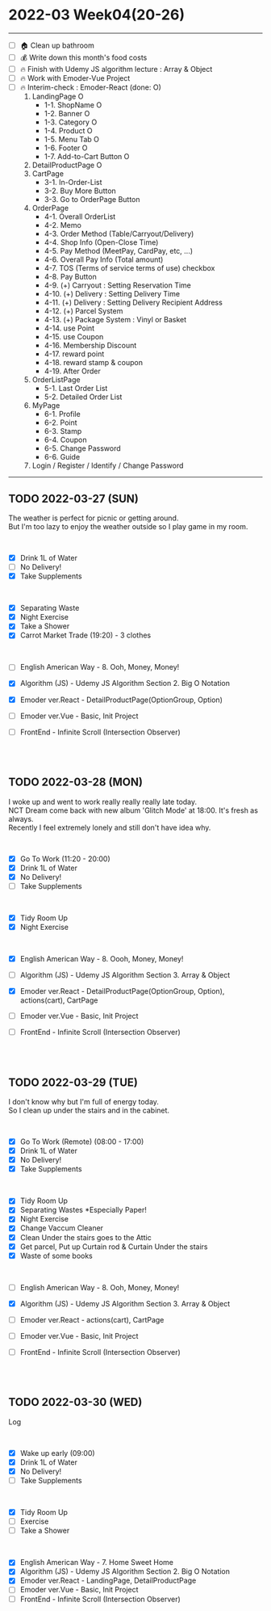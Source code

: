 # 2022-03 Week04(20-26) 
<hr>

- [ ] :house: Clean up bathroom
- [ ] :moneybag: Write down this month's food costs
- [ ] :fire: Finish with Udemy JS algorithm lecture : Array & Object 
- [ ] :fire: Work with Emoder-Vue Project
- [ ] :fire: Interim-check : Emoder-React (done: O)
    1. LandingPage O
        * 1-1. ShopName O
        * 1-2. Banner O
        * 1-3. Category O
        * 1-4. Product O
        * 1-5. Menu Tab O
        * 1-6. Footer O
        * 1-7. Add-to-Cart Button O
    2. DetailProductPage O
    3. CartPage
        * 3-1. In-Order-List
        * 3-2. Buy More Button
        * 3-3. Go to OrderPage Button
    4. OrderPage
        * 4-1. Overall OrderList
        * 4-2. Memo 
        * 4-3. Order Method (Table/Carryout/Delivery)
        * 4-4. Shop Info (Open-Close Time)
        * 4-5. Pay Method (MeetPay, CardPay, etc, ...)
        * 4-6. Overall Pay Info (Total amount)
        * 4-7. TOS (Terms of service terms of use) checkbox 
        * 4-8. Pay Button 
        * 4-9. (+) Carryout : Setting Reservation Time
        * 4-10. (+) Delivery : Setting Delivery Time
        * 4-11. (+) Delivery : Setting Delivery Recipient Address
        * 4-12. (+) Parcel System
        * 4-13. (+) Package System : Vinyl or Basket
        * 4-14. use Point
        * 4-15. use Coupon
        * 4-16. Membership Discount
        * 4-17. reward point
        * 4-18. reward stamp & coupon 
        * 4-19. After Order
    5. OrderListPage
        * 5-1. Last Order List
        * 5-2. Detailed Order List
    6. MyPage
        * 6-1. Profile
        * 6-2. Point
        * 6-3. Stamp
        * 6-4. Coupon
        * 6-5. Change Password
        * 6-6. Guide 
    7. Login / Register / Identify / Change Password

<hr>
   

## TODO 2022-03-27 (SUN)

The weather is perfect for picnic or getting around. <br>
But I'm too lazy to enjoy the weather outside so I play game in my room. 

<br>

- [x] Drink 1L of Water
- [ ] No Delivery! 
- [x] Take Supplements 
<br>

- [x] Separating Waste
- [x] Night Exercise 
- [x] Take a Shower
- [x] Carrot Market Trade (19:20) - 3 clothes 
<br>

- [ ] English American Way - 8. Ooh, Money, Money!
- [x] Algorithm (JS) - Udemy JS Algorithm Section 2. Big O Notation 
- [x] Emoder ver.React - DetailProductPage(OptionGroup, Option)
- [ ] Emoder ver.Vue - Basic, Init Project
- [ ] FrontEnd - Infinite Scroll (Intersection Observer)



<br><br>

## TODO 2022-03-28 (MON)

I woke up and went to work really really really late today. <br>
NCT Dream come back with new album 'Glitch Mode' at 18:00. It's fresh as always. <br>
Recently I feel extremely lonely and still don't have idea why. 

<br>

- [x] Go To Work (11:20 - 20:00)
- [x] Drink 1L of Water
- [x] No Delivery! 
- [ ] Take Supplements 
<br>

- [x] Tidy Room Up
- [x] Night Exercise 
<br>

- [x] English American Way - 8. Oooh, Money, Money!
- [ ] Algorithm (JS) - Udemy JS Algorithm Section 3. Array & Object
- [x] Emoder ver.React - DetailProductPage(OptionGroup, Option), actions(cart), CartPage
- [ ] Emoder ver.Vue - Basic, Init Project
- [ ] FrontEnd - Infinite Scroll (Intersection Observer)



<br><br>

## TODO 2022-03-29 (TUE)

I don't know why but I'm full of energy today. <br>
So I clean up under the stairs and in the cabinet. 

<br>

- [x] Go To Work (Remote) (08:00 - 17:00)
- [x] Drink 1L of Water
- [x] No Delivery! 
- [x] Take Supplements
<br>

- [x] Tidy Room Up
- [x] Separating Wastes *Especially Paper!
- [x] Night Exercise
- [x] Change Vaccum Cleaner 
- [x] Clean Under the stairs goes to the Attic 
- [x] Get parcel, Put up Curtain rod & Curtain Under the stairs 
- [x] Waste of some books 
<br>

- [ ] English American Way - 8. Ooh, Money, Money!
- [x] Algorithm (JS) - Udemy JS Algorithm Section 3. Array & Object
- [ ] Emoder ver.React - actions(cart), CartPage
- [ ] Emoder ver.Vue - Basic, Init Project
- [ ] FrontEnd - Infinite Scroll (Intersection Observer)



<br><br>

## TODO 2022-03-30 (WED)

Log 

<br>

- [x] Wake up early (09:00)
- [x] Drink 1L of Water
- [x] No Delivery! 
- [ ] Take Supplements
<br>

- [x] Tidy Room Up
- [ ] Exercise
- [ ] Take a Shower
<br>

- [x] English American Way - 7. Home Sweet Home
- [x] Algorithm (JS) - Udemy JS Algorithm Section 2. Big O Notation 
- [x] Emoder ver.React - LandingPage, DetailProductPage 
- [ ] Emoder ver.Vue - Basic, Init Project
- [ ] FrontEnd - Infinite Scroll (Intersection Observer)